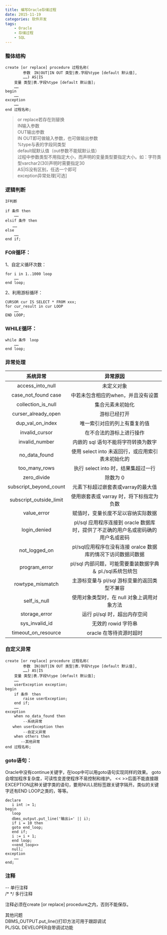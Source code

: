 ```yaml
---
title: 编写Oracle存储过程
date: 2015-11-19
categories: 软件开发
tags:
	- Oracle
	- 存储过程
	- SQL
---
```


### 整体结构

```oracle
create [or replace] procedure 过程名称(
        参数　IN|OUT|IN OUT 类型|表.字段%type [default 默认值],
        ……) AS|IS
    变量 类型|表.字段%type [default 默认值];
    ……
begin
    ……
exception
    ……
end 过程名称;
```

<!--more-->

> or replace若存在则替换  
> IN输入参数  
> OUT输出参数  
> IN OUT即可做输入参数，也可做输出参数  
> %type与表的字段同类型  
> default赋默认值（out参数不能赋默认值）  
> 过程中参数类型不用指定大小，而声明的变量类型要指定大小。如：字符类型varchar2(30)声明时需要指定30  
> AS|IS没有区别，任选一个即可  
> exception异常处理[可选]  

### 逻辑判断

```oracle
IF判断

if 条件 then
    ……
elsif 条件 then
　　……
else
    ……
end if;

```

### FOR循环：

1、自定义循环次数：  

```oracle
for i in 1..1000 loop
    ……
end loop;
```

2、利用游标循环：

```oracle
CURSOR cur IS SELECT * FROM xxx;
for cur_result in cur LOOP
    ……
END LOOP;
```

### WHILE循环：

```oracle
while 条件　loop
    ……
end loop;
```

### 异常处理

系统异常 | 异常原因
:---:|:---:
access_into_null | 未定义对象
case_not_found	case | 中若未包含相应的when，并且没有设置
collection_is_null | 集合元素未初始化
curser_already_open | 游标已经打开
dup_val_on_index | 唯一索引对应的列上有重复的值
invalid_cursor	 | 在不合法的游标上进行操作
invalid_number	 | 内嵌的 sql 语句不能将字符转换为数字
no_data_found | 使用 select into 未返回行，或应用索引表未初始化的
too_many_rows | 执行 select into 时，结果集超过一行
zero_divide	 | 除数为 0
subscript_beyond_count | 元素下标超过嵌套表或varray的最大值
subscript_outside_limit | 使用嵌套表或 varray 时，将下标指定为负数
value_error	 | 赋值时，变量长度不足以容纳实际数据
login_denied | pl/sql 应用程序连接到 oracle 数据库时，提供了不正确的用户名或密码确的用户名或密码
not_logged_on | pl/sql应用程序在没有连接 oralce 数据库的情况下访问数据问数据
program_error | pl/sql 内部问题，可能需要重装数据字典＆ pl./sql系统包统包
rowtype_mismatch | 主游标变量与 pl/sql 游标变量的返回类型不兼容
self_is_null | 使用对象类型时，在 null 对象上调用对象方法
storage_error | 运行 pl/sql 时，超出内存空间
sys_invalid_id	 | 无效的 rowid 字符串
timeout_on_resource | oracle 在等待资源时超时


### 自定义异常

```oracle
create [or replace] procedure 过程名称(
        参数　IN|OUT|IN OUT 类型|表.字段%type [default 默认值],
        ……) AS|IS
    变量 类型|表.字段%type [default 默认值];
    ……
    userException exception;
begin
    if 条件　then
        raise userException;
    end if;
    ……
exception
    when no_data_found then
        --系统异常
　　when userException then
        --自定义异常
    when others then
       --其他异常
end 过程名称;
```

### goto语句：
Oracle中没有continue关键字，在loop中可以用goto语句实现同样的效果。
goto会增加程序复杂度，可读性变差使程序不易控制和维护。
<< >>后面不能直接跟EXCEPTION这种关键字类的语句，要用NULL把标签跟关键字隔开。类似的关键字还有END LOOP之类的，等等。
 
```
declare
   i int := 1;
begin
   loop
   dbms_output.put_line('输出i=' || i);
   if i = 10 then
   goto end_loop;
   end if;
   i := i + 1;
   end loop;
   <<end_loop>>
   null;
exception
    ……
end;
```

### 注释
-- 单行注释  
/* */ 多行注释

注释必须在create [or replace] procedure之内，否则不能保存。
 

其他问题  
DBMS_OUTPUT.put_line()打印方法可用于跟踪调试  
PL/SQL DEVELOPER自带调试功能



